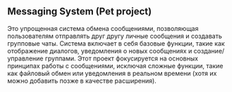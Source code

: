 ## Messaging System (Pet project)

Это упрощенная система обмена сообщениями,
позволяющая пользователям отправлять друг другу личные сообщения и создавать групповые чаты.
Система включает в себя базовые функции, такие как отображение диалогов,
уведомления о новых сообщениях и создание/управление группами. 
Этот проект фокусируется на основных принципах работы с сообщениями, исключая сложные функции,
такие как файловый обмен или уведомления в реальном времени (хотя их можно добавить позже в качестве расширения).

